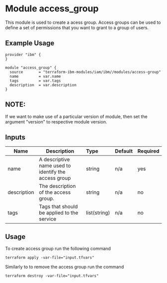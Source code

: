 # Module access_group

This module is used to create a acess group. Access groups can be used to define a set of permissions that you want to grant to a group of users. 

## Example Usage
```
provider "ibm" {
}

module "access_group" {
  source       = "terraform-ibm-modules/iam/ibm//modules/access-group"
  name         = var.name
  tags         = var.tags
  description  = var.description
}

```

## NOTE:

If we want to make use of a particular version of module, then set the argument "version" to respective module version.

## Inputs

| Name               | Description                                                      | Type         | Default | Required |
|--------------------|------------------------------------------------------------------|:-------------|:------- |:---------|
| name               | A descriptive name used to identify the access group             | string       | n/a     | yes      |
| description        | The description of the access group.                             | string       | n/a     | no       |
| tags               | Tags that should be applied to the service                       | list(string) | n/a     | no       |

## Usage

To create access group run the following command

  `terraform apply -var-file="input.tfvars"`

Similarly to to remove the access group run the command

   `terraform destroy -var-file="input.tfvars"`

